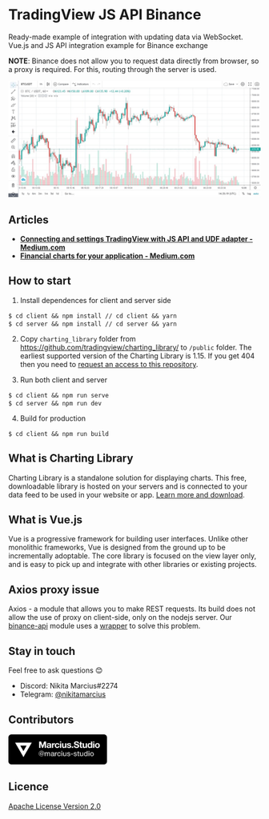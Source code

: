 # TradingView JS API Binance

Ready-made example of integration with updating data via WebSocket. Vue.js and JS API integration example for Binance exchange

**NOTE**: Binance does not allow you to request data directly from browser, so a proxy is required. For this, routing through the server is used.

![tradingview-charting-library-vuejs-jsapi-example](/docs/chart.jpg)

## Articles

* **[Connecting and settings TradingView with JS API and UDF adapter - Medium.com](https://medium.com/marcius-studio/connecting-and-settings-tradingview-with-js-api-and-udf-adapter-b790297a31fa)**
* **[Financial charts for your application - Medium.com](https://medium.com/marcius-studio/financial-charts-for-your-application-cfcceb147786)**

## How to start

1. Install dependences for client and server side

```node
$ cd client && npm install // cd client && yarn
$ cd server && npm install // cd server && yarn
```

2. Copy `charting_library` folder from https://github.com/tradingview/charting_library/ to `/public` folder. The earliest supported version of the Charting Library is 1.15. If you get 404 then you need to [request an access to this repository](https://www.tradingview.com/HTML5-stock-forex-bitcoin-charting-library/).

3. Run both client and server

```node
$ cd client && npm run serve
$ cd server && npm run dev
```

4. Build for production

```node
$ cd client && npm run build
```

## What is Charting Library

Charting Library is a standalone solution for displaying charts. This free, downloadable library is hosted on your servers and is connected to your data feed to be used in your website or app. [Learn more and download](https://www.tradingview.com/HTML5-stock-forex-bitcoin-charting-library/).

## What is Vue.js

Vue is a progressive framework for building user interfaces. Unlike other monolithic frameworks, Vue is designed from the ground up to be incrementally adoptable. The core library is focused on the view layer only, and is easy to pick up and integrate with other libraries or existing projects.

## Axios proxy issue

Axios - a module that allows you to make REST requests. Its build does not allow the use of proxy on client-side, only on the nodejs server. Our [binance-api](https://github.com/marcius-capital/binance-api) module uses a [wrapper](https://github.com/marcius-capital/binance-api/blob/master/src/spot/modules/proxy.js) to solve this problem.

## Stay in touch

Feel free to ask questions 😊

* Discord: Nikita Marcius#2274
* Telegram: [@nikitamarcius](https://ttttt.me/nikitamarcius)

## Contributors

<a href="https://github.com/marcius-studio">
<img src="https://raw.githubusercontent.com/marcius-studio/storage/master/badge-marcius-studio.svg" height="60">
</a>   

## Licence

[Apache License Version 2.0](LICENSE.md)
